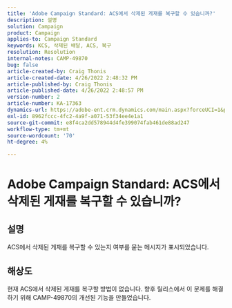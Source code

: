 ```yaml
---
title: 'Adobe Campaign Standard: ACS에서 삭제된 게재를 복구할 수 있습니까?'
description: 설명
solution: Campaign
product: Campaign
applies-to: Campaign Standard
keywords: KCS, 삭제된 배달, ACS, 복구
resolution: Resolution
internal-notes: CAMP-49870
bug: false
article-created-by: Craig Thonis
article-created-date: 4/26/2022 2:48:32 PM
article-published-by: Craig Thonis
article-published-date: 4/26/2022 2:48:57 PM
version-number: 2
article-number: KA-17363
dynamics-url: https://adobe-ent.crm.dynamics.com/main.aspx?forceUCI=1&pagetype=entityrecord&etn=knowledgearticle&id=376ea7ed-6fc5-ec11-a7b6-0022480a10ee
exl-id: 8962fccc-4fc2-4a9f-a071-53f34ee4e1a1
source-git-commit: e8f4ca2dd578944d4fe399074fab461de88ad247
workflow-type: tm+mt
source-wordcount: '70'
ht-degree: 4%

---
```


# Adobe Campaign Standard: ACS에서 삭제된 게재를 복구할 수 있습니까?

## 설명


ACS에서 삭제된 게재를 복구할 수 있는지 여부를 묻는 메시지가 표시되었습니다.


## 해상도


현재 ACS에서 삭제된 게재를 복구할 방법이 없습니다. 향후 릴리스에서 이 문제를 해결하기 위해 CAMP-49870의 개선된 기능을 만들었습니다.
